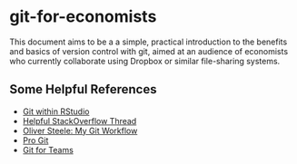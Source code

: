 git-for-economists
==================
This document aims to be a a simple, practical introduction to the benefits and basics of version control with git, aimed at an audience of economists who currently collaborate using Dropbox or similar file-sharing systems. 

Some Helpful References
-----------------------
- [Git within RStudio](http://r-pkgs.had.co.nz/git.html)
- [Helpful StackOverflow Thread](http://stackoverflow.com/questions/3689838/difference-between-head-working-tree-index-in-git)
- [Oliver Steele: My Git Workflow](http://blog.osteele.com/posts/2008/05/my-git-workflow)
- [Pro Git](http://www.git-scm.com/book/en/v2)
- [Git for Teams](http://www.gitforteams.com)
